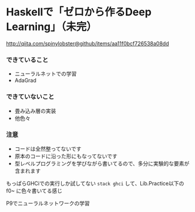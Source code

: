 # Haskellで「ゼロから作るDeep Learning」（未完）
http://qiita.com/spinylobster@github/items/aa11f0bcf726538a08dd

### できていること
* ニューラルネットでの学習
* AdaGrad
### できていないこと
* 畳み込み層の実装
* 他色々

### 注意
* コードは全然整ってないです
* 原本のコードに沿った形にもなってないです
* 型レベルプログラミングを学びながら書いてるので、多分に実験的な要素が含まれます

もっぱらGHCiでの実行しか試してない
`stack ghci` して、Lib.Practice以下の f0~ に色々書いてる感じ

P9でニューラルネットワークの学習
